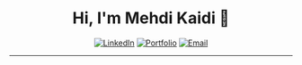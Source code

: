 <!-- HEADER (banner that switches for dark/light) -->
<p align="center">
  <picture>
    <source media="(prefers-color-scheme: dark)" srcset="assets/banner-dark.png">
   
  </picture>
</p>

<h1 align="center">Hi, I'm Mehdi Kaidi 👋</h1>


<p align="center">
  <a href="https://www.linkedin.com/in/mehdi-kaidi-a93383338/"><img alt="LinkedIn" src="https://img.shields.io/badge/LinkedIn-0A66C2?logo=linkedin&logoColor=white"></a>
  <a href="https://mehdika21.vercel.app/"><img alt="Portfolio" src="https://img.shields.io/badge/Portfolio-121212?logo=vercel&logoColor=white"></a>
  <a href="MAILTO:mehdikaidi60@gmail.comL"><img alt="Email" src="https://img.shields.io/badge/Email-4A90E2?logo=gmail&logoColor=white"></a>
</p>

---
<!-- 
### 🚀 What I’m focusing on
- **Marketing tech**: LinkedIn & email automation, SEO content systems  
- **Web**: Node.js/Express, React, MySQL, REST APIs  
- **Data & viz**: dashboards, clean UX, measurable KPIs

### 🧰 Toolbox
`Java` · `Jakarta EE` · `Glassfish` · `JavaScript/TypeScript` · `React` · `Node.js` · `Express` ·  
`MySQL` · `FastAPI` · `Tailwind` · `QML` · `Canva` · `Illustrator`

### ✨ Highlights
- Grew **LinkedIn** reach to **77k+ impressions** with +574 followers  
- Ran weekly **email campaigns** (Zoho Campaigns) with measurable KPIs  
- Led **website refresh** (Wix/SEO) for a B2B consulting brand

---

### 🧩 Featured projects
**Project 1 — E-Health Dashboard**  
Clean CRUD + analytics for university project (Node.js, Express, MySQL).  
👉 [Repo](REPO_LINK) • [Live/Video](LIVE_OR_DEMO_LINK)

**Project 2 — Linear Optimization App**  
Simplex solver + tableau generation (React + FastAPI).  
👉 [Repo](REPO_LINK) • [Live/Video](LIVE_OR_DEMO_LINK)



---

### 🤝 Let’s collaborate
I’m open to marketing tech, dashboards, and UI polish.  
**Email:** YOUR@EMAIL • **DM:** LinkedIn -->

<!-- FOOTER NOTE -->
<!-- <p align="center">
  <sub>Last updated: YYYY-MM-DD • Built with ❤️ and Markdown</sub>
</p> -->


